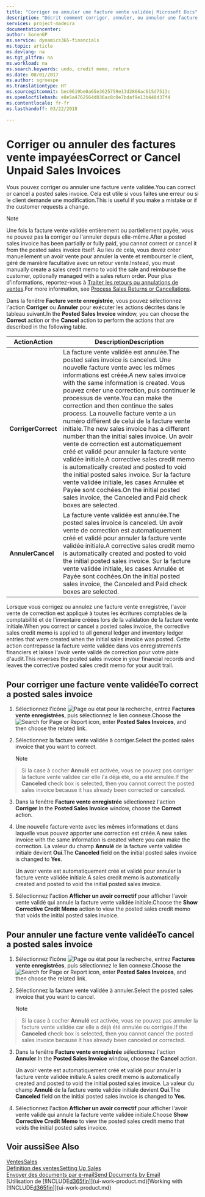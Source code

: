 ```yaml
---
title: "Corriger ou annuler une facture vente validée| Microsoft Docs"
description: "Décrit comment corriger, annuler, ou annuler une facture vente enregistrée et lettrer un avoir vente."
services: project-madeira
documentationcenter: 
author: SorenGP
ms.service: dynamics365-financials
ms.topic: article
ms.devlang: na
ms.tgt_pltfrm: na
ms.workload: na
ms.search.keywords: undo, credit memo, return
ms.date: 08/01/2017
ms.author: sgroespe
ms.translationtype: HT
ms.sourcegitcommit: bec0619be0a65e3625759e13d2866ac615d7513c
ms.openlocfilehash: e8e5a4762564d036ac8c0e7bdaf9e13b448d37f4
ms.contentlocale: fr-fr
ms.lasthandoff: 03/22/2018

---
```

# <a name="correct-or-cancel-unpaid-sales-invoices"></a><span data-ttu-id="3761d-103">Corriger ou annuler des factures vente impayées</span><span class="sxs-lookup"><span data-stu-id="3761d-103">Correct or Cancel Unpaid Sales Invoices</span></span>
<span data-ttu-id="3761d-104">Vous pouvez corriger ou annuler une facture vente validée.</span><span class="sxs-lookup"><span data-stu-id="3761d-104">You can correct or cancel a posted sales invoice.</span></span> <span data-ttu-id="3761d-105">Cela est utile si vous faites une erreur ou si le client demande une modification.</span><span class="sxs-lookup"><span data-stu-id="3761d-105">This is useful if you make a mistake or if the customer requests a change.</span></span>

> [!NOTE]  
>   <span data-ttu-id="3761d-106">Une fois la facture vente validée entièrement ou partiellement payée, vous ne pouvez pas la corriger ou l'annuler depuis elle-même.</span><span class="sxs-lookup"><span data-stu-id="3761d-106">After a posted sales invoice has been partially or fully paid, you cannot correct or cancel it from the posted sales invoice itself.</span></span> <span data-ttu-id="3761d-107">Au lieu de cela, vous devez créer manuellement un avoir vente pour annuler la vente et rembourser le client, géré de manière facultative avec un retour vente.</span><span class="sxs-lookup"><span data-stu-id="3761d-107">Instead, you must manually create a sales credit memo to void the sale and reimburse the customer, optionally managed with a sales return order.</span></span> <span data-ttu-id="3761d-108">Pour plus d'informations, reportez-vous à [Traiter les retours ou annulations de ventes](sales-how-process-sales-returns-cancellations.md).</span><span class="sxs-lookup"><span data-stu-id="3761d-108">For more information, see [Process Sales Returns or Cancellations](sales-how-process-sales-returns-cancellations.md).</span></span>

<span data-ttu-id="3761d-109">Dans la fenêtre **Facture vente enregistrée**, vous pouvez sélectionnez l'action **Corriger** ou **Annuler** pour exécuter les actions décrites dans le tableau suivant.</span><span class="sxs-lookup"><span data-stu-id="3761d-109">In the **Posted Sales Invoice** window, you can choose the **Correct** action or the **Cancel** action to perform the actions that are described in the following table.</span></span>

| <span data-ttu-id="3761d-110">Action</span><span class="sxs-lookup"><span data-stu-id="3761d-110">Action</span></span> | <span data-ttu-id="3761d-111">Description</span><span class="sxs-lookup"><span data-stu-id="3761d-111">Description</span></span> |
| --- | --- |
| <span data-ttu-id="3761d-112">**Corriger**</span><span class="sxs-lookup"><span data-stu-id="3761d-112">**Correct**</span></span> |<span data-ttu-id="3761d-113">La facture vente validée est annulée.</span><span class="sxs-lookup"><span data-stu-id="3761d-113">The posted sales invoice is canceled.</span></span> <span data-ttu-id="3761d-114">Une nouvelle facture vente avec les mêmes informations est créée.</span><span class="sxs-lookup"><span data-stu-id="3761d-114">A new sales invoice with the same information is created.</span></span> <span data-ttu-id="3761d-115">Vous pouvez créer une correction, puis continuer le processus de vente.</span><span class="sxs-lookup"><span data-stu-id="3761d-115">You can make the correction and then continue the sales process.</span></span> <span data-ttu-id="3761d-116">La nouvelle facture vente a un numéro différent de celui de la facture vente initiale.</span><span class="sxs-lookup"><span data-stu-id="3761d-116">The new sales invoice has a different number than the initial sales invoice.</span></span> <span data-ttu-id="3761d-117">Un avoir vente de correction est automatiquement créé et validé pour annuler la facture vente validée initiale.</span><span class="sxs-lookup"><span data-stu-id="3761d-117">A corrective sales credit memo is automatically created and posted to void the initial posted sales invoice.</span></span> <span data-ttu-id="3761d-118">Sur la facture vente validée initiale, les cases Annulée et Payée sont cochées.</span><span class="sxs-lookup"><span data-stu-id="3761d-118">On the initial posted sales invoice, the Canceled and Paid check boxes are selected.</span></span> |
| <span data-ttu-id="3761d-119">**Annuler**</span><span class="sxs-lookup"><span data-stu-id="3761d-119">**Cancel**</span></span> |<span data-ttu-id="3761d-120">La facture vente validée est annulée.</span><span class="sxs-lookup"><span data-stu-id="3761d-120">The posted sales invoice is canceled.</span></span> <span data-ttu-id="3761d-121">Un avoir vente de correction est automatiquement créé et validé pour annuler la facture vente validée initiale.</span><span class="sxs-lookup"><span data-stu-id="3761d-121">A corrective sales credit memo is automatically created and posted to void the initial posted sales invoice.</span></span> <span data-ttu-id="3761d-122">Sur la facture vente validée initiale, les cases Annulée et Payée sont cochées.</span><span class="sxs-lookup"><span data-stu-id="3761d-122">On the initial posted sales invoice, the Canceled and Paid check boxes are selected.</span></span> |

<span data-ttu-id="3761d-123">Lorsque vous corrigez ou annulez une facture vente enregistrée, l'avoir vente de correction est appliqué à toutes les écritures comptables de la comptabilité et de l'inventaire créées lors de la validation de la facture vente initiale.</span><span class="sxs-lookup"><span data-stu-id="3761d-123">When you correct or cancel a posted sales invoice, the corrective sales credit memo is applied to all general ledger and inventory ledger entries that were created when the initial sales invoice was posted.</span></span> <span data-ttu-id="3761d-124">Cette action contrepasse la facture vente validée dans vos enregistrements financiers et laisse l'avoir vente validé de correction pour votre piste d'audit.</span><span class="sxs-lookup"><span data-stu-id="3761d-124">This reverses the posted sales invoice in your financial records and leaves the corrective posted sales credit memo for your audit trail.</span></span>

## <a name="to-correct-a-posted-sales-invoice"></a><span data-ttu-id="3761d-125">Pour corriger une facture vente validée</span><span class="sxs-lookup"><span data-stu-id="3761d-125">To correct a posted sales invoice</span></span>
1. <span data-ttu-id="3761d-126">Sélectionnez l'icône ![Page ou état pour la recherche](media/ui-search/search_small.png "Page ou état pour la recherche"), entrez **Factures vente enregistrées**, puis sélectionnez le lien connexe.</span><span class="sxs-lookup"><span data-stu-id="3761d-126">Choose the ![Search for Page or Report](media/ui-search/search_small.png "Search for Page or Report icon") icon, enter **Posted Sales Invoices**, and then choose the related link.</span></span>  
2. <span data-ttu-id="3761d-127">Sélectionnez la facture vente validée à corriger.</span><span class="sxs-lookup"><span data-stu-id="3761d-127">Select the posted sales invoice that you want to correct.</span></span>

    > [!NOTE]  
>   <span data-ttu-id="3761d-128">Si la case à cocher **Annulé** est activée, vous ne pouvez pas corriger la facture vente validée car elle l'a déjà été, ou a été annulée.</span><span class="sxs-lookup"><span data-stu-id="3761d-128">If the **Canceled** check box is selected, then you cannot correct the posted sales invoice because it has already been corrected or canceled.</span></span>
3. <span data-ttu-id="3761d-129">Dans la fenêtre **Facture vente enregistrée** sélectionnez l'action **Corriger**.</span><span class="sxs-lookup"><span data-stu-id="3761d-129">In the **Posted Sales Invoice** window, choose the **Correct** action.</span></span>  
4. <span data-ttu-id="3761d-130">Une nouvelle facture vente avec les mêmes informations et dans laquelle vous pouvez apporter une correction est créée.</span><span class="sxs-lookup"><span data-stu-id="3761d-130">A new sales invoice with the same information is created where you can make the correction.</span></span> <span data-ttu-id="3761d-131">La valeur du champ **Annulé** de la facture vente validée initiale devient **Oui**.</span><span class="sxs-lookup"><span data-stu-id="3761d-131">The **Canceled** field on the initial posted sales invoice is changed to **Yes**.</span></span>

    <span data-ttu-id="3761d-132">Un avoir vente est automatiquement créé et validé pour annuler la facture vente validée initiale.</span><span class="sxs-lookup"><span data-stu-id="3761d-132">A sales credit memo is automatically created and posted to void the initial posted sales invoice.</span></span>
5. <span data-ttu-id="3761d-133">Sélectionnez l'action **Afficher un avoir correctif** pour afficher l'avoir vente validé qui annule la facture vente validée initiale.</span><span class="sxs-lookup"><span data-stu-id="3761d-133">Choose the **Show Corrective Credit Memo** action to view the posted sales credit memo that voids the initial posted sales invoice.</span></span>

## <a name="to-cancel-a-posted-sales-invoice"></a><span data-ttu-id="3761d-134">Pour annuler une facture vente validée</span><span class="sxs-lookup"><span data-stu-id="3761d-134">To cancel a posted sales invoice</span></span>
1. <span data-ttu-id="3761d-135">Sélectionnez l'icône ![Page ou état pour la recherche](media/ui-search/search_small.png "Page ou état pour la recherche"), entrez **Factures vente enregistrées**, puis sélectionnez le lien connexe.</span><span class="sxs-lookup"><span data-stu-id="3761d-135">Choose the ![Search for Page or Report](media/ui-search/search_small.png "Search for Page or Report icon") icon, enter **Posted Sales Invoices**, and then choose the related link.</span></span>  
2. <span data-ttu-id="3761d-136">Sélectionnez la facture vente validée à annuler.</span><span class="sxs-lookup"><span data-stu-id="3761d-136">Select the posted sales invoice that you want to cancel.</span></span>

    > [!NOTE]  
>   <span data-ttu-id="3761d-137">Si la case à cocher **Annulé** est activée, vous ne pouvez pas annuler la facture vente validée car elle a déjà été annulée ou corrigée.</span><span class="sxs-lookup"><span data-stu-id="3761d-137">If the **Canceled** check box is selected, then you cannot cancel the posted sales invoice because it has already been canceled or corrected.</span></span>
3. <span data-ttu-id="3761d-138">Dans la fenêtre **Facture vente enregistrée** sélectionnez l'action **Annuler**.</span><span class="sxs-lookup"><span data-stu-id="3761d-138">In the **Posted Sales Invoice** window, choose the **Cancel** action.</span></span>

    <span data-ttu-id="3761d-139">Un avoir vente est automatiquement créé et validé pour annuler la facture vente validée initiale.</span><span class="sxs-lookup"><span data-stu-id="3761d-139">A sales credit memo is automatically created and posted to void the initial posted sales invoice.</span></span> <span data-ttu-id="3761d-140">La valeur du champ **Annulé** de la facture vente validée initiale devient **Oui**.</span><span class="sxs-lookup"><span data-stu-id="3761d-140">The **Canceled** field on the initial posted sales invoice is changed to **Yes**.</span></span>
4. <span data-ttu-id="3761d-141">Sélectionnez l'action **Afficher un avoir correctif** pour afficher l'avoir vente validé qui annule la facture vente validée initiale.</span><span class="sxs-lookup"><span data-stu-id="3761d-141">Choose **Show Corrective Credit Memo** to view the posted sales credit memo that voids the initial posted sales invoice.</span></span>

## <a name="see-also"></a><span data-ttu-id="3761d-142">Voir aussi</span><span class="sxs-lookup"><span data-stu-id="3761d-142">See Also</span></span>
[<span data-ttu-id="3761d-143">Ventes</span><span class="sxs-lookup"><span data-stu-id="3761d-143">Sales</span></span>](sales-manage-sales.md)  
[<span data-ttu-id="3761d-144">Définition des ventes</span><span class="sxs-lookup"><span data-stu-id="3761d-144">Setting Up Sales</span></span>](sales-setup-sales.md)  
[<span data-ttu-id="3761d-145">Envoyer des documents par e-mail</span><span class="sxs-lookup"><span data-stu-id="3761d-145">Send Documents by Email</span></span>](ui-how-send-documents-email.md)  
<span data-ttu-id="3761d-146">[Utilisation de [!INCLUDE[d365fin](includes/d365fin_md.md)]](ui-work-product.md)</span><span class="sxs-lookup"><span data-stu-id="3761d-146">[Working with [!INCLUDE[d365fin](includes/d365fin_md.md)]](ui-work-product.md)</span></span>


